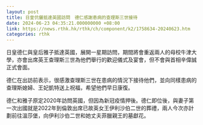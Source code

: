 ```yaml
---
layout: post
title: 日皇伉儷抵達英國訪問　德仁感謝患病的查理斯三世接待
date: 2024-06-23 04:35:21.000000000 +08:00
link: https://news.rthk.hk/rthk/ch/component/k2/1758634-20240623.htm
categories: rthk
---
```


日皇德仁與皇后雅子抵達英國，展開一星期訪問，期間將會重返兩人的母校牛津大學，亦會出席英王查理斯三世為他們舉行的歡迎儀式及宴會，但不會與首相辛偉誠正式會面。

德仁在出訪前表示，很感激查理斯三世在患病的情況下接待他們，並向同樣患病的查理斯媳婦、王妃凱特送上祝福，希望他們早日康復。

德仁和雅子原定2020年訪問英國，但因為新冠疫情押後。德仁即位後，與妻子第一次出國就是2022年到倫敦出席已故英女王伊利沙伯二世的葬禮，兩人今次亦計劃前往溫莎堡，向伊利沙伯二世和她丈夫菲臘親王的墓獻花。
